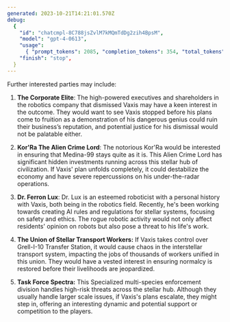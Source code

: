 ```yaml
---
generated: 2023-10-21T14:21:01.570Z
debug:
  {
    "id": "chatcmpl-8C788jsZvlM7kMQmTdDg2zih4BpsM",
    "model": "gpt-4-0613",
    "usage":
      { "prompt_tokens": 2085, "completion_tokens": 354, "total_tokens": 2439 },
    "finish": "stop",
  }
---
```


Further interested parties may include:

1. **The Corporate Elite**: The high-powered executives and shareholders in the robotics company that dismissed Vaxis may have a keen interest in the outcome. They would want to see Vaxis stopped before his plans come to fruition as a demonstration of his dangerous genius could ruin their business’s reputation, and potential justice for his dismissal would not be palatable either.

2. **Kor'Ra The Alien Crime Lord**: The notorious Kor'Ra would be interested in ensuring that Medina-99 stays quite as it is. This Alien Crime Lord has significant hidden investments running across this stellar hub of civilization. If Vaxis' plan unfolds completely, it could destabilize the economy and have severe repercussions on his under-the-radar operations.

3. **Dr. Ferron Lux**: Dr. Lux is an esteemed roboticist with a personal history with Vaxis, both being in the robotics field. Recently, he's been working towards creating AI rules and regulations for stellar systems, focusing on safety and ethics. The rogue robotic activity would not only affect residents' opinion on robots but also pose a threat to his life's work.

4. **The Union of Stellar Transport Workers:** If Vaxis takes control over Grell-I-10 Transfer Station, it would cause chaos in the interstellar transport system, impacting the jobs of thousands of workers unified in this union. They would have a vested interest in ensuring normalcy is restored before their livelihoods are jeopardized.

5. **Task Force Spectra:** This Specialized multi-species enforcement division handles high-risk threats across the stellar hub. Although they usually handle larger scale issues, if Vaxis's plans escalate, they might step in, offering an interesting dynamic and potential support or competition to the players.
